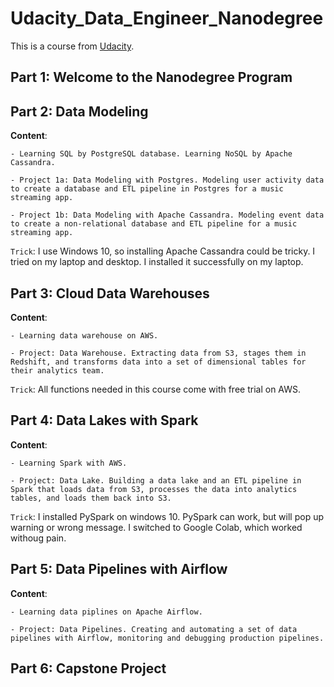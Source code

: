 # Udacity_Data_Engineer_Nanodegree

This is a course from [Udacity](https://www.udacity.com/course/data-engineer-nanodegree--nd027).


## Part 1: Welcome to the Nanodegree Program 

## Part 2: Data Modeling 

**Content**: 

    - Learning SQL by PostgreSQL database. Learning NoSQL by Apache Cassandra.
    
    - Project 1a: Data Modeling with Postgres. Modeling user activity data to create a database and ETL pipeline in Postgres for a music streaming app.
    
    - Project 1b: Data Modeling with Apache Cassandra. Modeling event data to create a non-relational database and ETL pipeline for a music streaming app.

`Trick`: I use Windows 10, so installing Apache Cassandra could be tricky. I tried on my laptop and desktop. I installed it successfully on my laptop.

## Part 3: Cloud Data Warehouses 

**Content**: 

    - Learning data warehouse on AWS.
    
    - Project: Data Warehouse. Extracting data from S3, stages them in Redshift, and transforms data into a set of dimensional tables for their analytics team. 
    
`Trick`: All functions needed in this course come with free trial on AWS.

## Part 4: Data Lakes with Spark 

**Content**: 

    - Learning Spark with AWS.
    
    - Project: Data Lake. Building a data lake and an ETL pipeline in Spark that loads data from S3, processes the data into analytics tables, and loads them back into S3. 
    
`Trick`: I installed PySpark on windows 10. PySpark can work, but will pop up warning or wrong message. I switched to Google Colab, which worked withoug pain.

## Part 5: Data Pipelines with Airflow 

**Content**: 

    - Learning data piplines on Apache Airflow.
    
    - Project: Data Pipelines. Creating and automating a set of data pipelines with Airflow, monitoring and debugging production pipelines.

## Part 6: Capstone Project 



